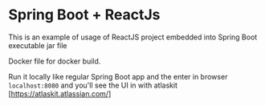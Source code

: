 # Spring Boot + ReactJs

This is an example of usage of ReactJS project embedded into Spring Boot executable jar file

Docker file for docker build.

Run it locally like regular Spring Boot app and the enter in browser `localhost:8080` and you'll see the UI in with atlaskit [https://atlaskit.atlassian.com/]  